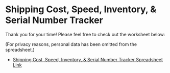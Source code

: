 # Shipping Cost, Speed, Inventory, & Serial Number Tracker

Thank you for your time! Please feel free to check out the worksheet below: 

(For privacy reasons, personal data has been omitted from the spreadsheet.)

- [Shipping Cost, Speed, Inventory, & Serial Number Tracker Spreadsheet Link](https://docs.google.com/spreadsheets/d/1ycin8FqZlhqmF5dBAdnFToC5EqBy-jRjsFMin76jp0w/edit?gid=116354283#gid=116354283)
